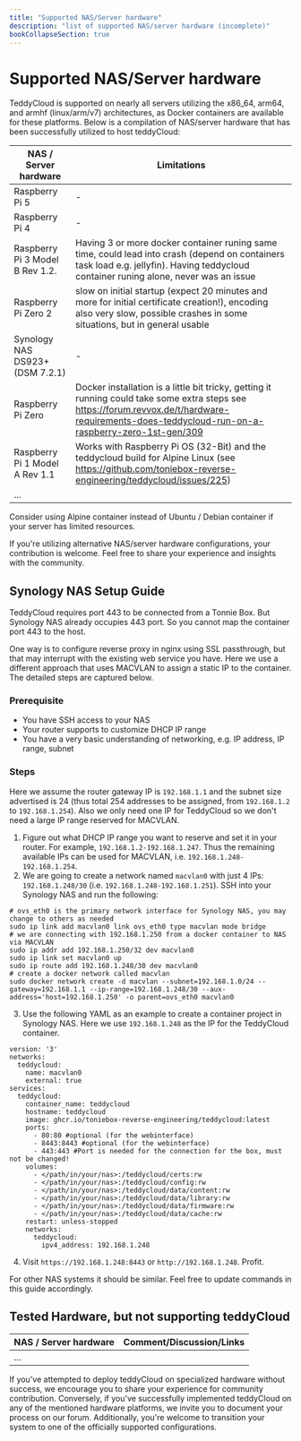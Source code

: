 ```yaml
---
title: "Supported NAS/Server hardware"
description: "list of supported NAS/server hardware (incomplete)"
bookCollapseSection: true
---
```

# Supported NAS/Server hardware

TeddyCloud is supported on nearly all servers utilizing the x86_64, arm64, and armhf (linux/arm/v7) architectures, as Docker containers are available for these platforms.
Below is a compilation of NAS/server hardware that has been successfully utilized to host teddyCloud:

| NAS / Server hardware           | Limitations                                                                                                                                                                                        |
|---------------------------------|----------------------------------------------------------------------------------------------------------------------------------------------------------------------------------------------------|
| Raspberry Pi 5                  | -                                                                                                                                                                                                  |
| Raspberry Pi 4                  | -                                                                                                                                                                                                  |
| Raspberry Pi 3 Model B Rev 1.2. | Having 3 or more docker container runing same time, could lead into crash (depend on containers task load e.g. jellyfin). Having teddycloud container runing alone, never was an issue |
| Raspberry Pi Zero 2             | slow on initial startup (expect 20 minutes and more for initial certificate creation!), encoding also very slow, possible crashes in some situations, but in general usable                        |
| Synology NAS DS923+ (DSM 7.2.1) | -                                                                                                                                                                                                  |
| Raspberry Pi Zero               | Docker installation is a little bit tricky, getting it running could take some extra steps see https://forum.revvox.de/t/hardware-requirements-does-teddycloud-run-on-a-raspberry-zero-1st-gen/309 |
| Raspberry Pi 1 Model A Rev 1.1  | Works with Raspberry Pi OS (32-Bit) and the teddycloud build for Alpine Linux (see https://github.com/toniebox-reverse-engineering/teddycloud/issues/225)                                          |
| ...                             |                                                                                                                                                                                                    |

Consider using Alpine container instead of Ubuntu / Debian container if your server has limited resources.

If you're utilizing alternative NAS/server hardware configurations, your contribution is welcome. Feel free to share your experience and insights with the community.

## Synology NAS Setup Guide

TeddyCloud requires port 443 to be connected from a Tonnie Box.
But Synology NAS already occupies 443 port.
So you cannot map the container port 443 to the host. 

One way is to configure reverse proxy in nginx using SSL passthrough, but that may interrupt with the existing web service you have.
Here we use a different approach that uses MACVLAN to assign a static IP to the container. The detailed steps are captured below.

### Prerequisite
* You have SSH access to your NAS
* Your router supports to customize DHCP IP range
* You have a very basic understanding of networking, e.g. IP address, IP range, subnet

### Steps

Here we assume the router gateway IP is `192.168.1.1` and the subnet size advertised is 24 (thus total 254 addresses to be assigned, from `192.168.1.2` to `192.168.1.254`).
Also we only need one IP for TeddyCloud so we don't need a large IP range reserved for MACVLAN.

1. Figure out what DHCP IP range you want to reserve and set it in your router. For example, `192.168.1.2-192.168.1.247`.
   Thus the remaining available IPs can be used for MACVLAN, i.e. `192.168.1.248-192.168.1.254`.
2. We are going to create a network named `macvlan0` with just 4 IPs: `192.168.1.248/30` (i.e. `192.168.1.248-192.168.1.251`). SSH into your Synology NAS and run the following:
```
# ovs_eth0 is the primary network interface for Synology NAS, you may change to others as needed
sudo ip link add macvlan0 link ovs_eth0 type macvlan mode bridge
# we are connecting with 192.168.1.250 from a docker container to NAS via MACVLAN
sudo ip addr add 192.168.1.250/32 dev macvlan0
sudo ip link set macvlan0 up
sudo ip route add 192.168.1.248/30 dev macvlan0
# create a docker network called macvlan
sudo docker network create -d macvlan --subnet=192.168.1.0/24 --gateway=192.168.1.1 --ip-range=192.168.1.248/30 --aux-address='host=192.168.1.250' -o parent=ovs_eth0 macvlan0
```
3. Use the following YAML as an example to create a container project in Synology NAS. Here we use `192.168.1.248` as the IP for the TeddyCloud container.
```
version: '3'
networks:
  teddycloud:
    name: macvlan0
    external: true
services:
  teddycloud:
    container_name: teddycloud
    hostname: teddycloud
    image: ghcr.io/toniebox-reverse-engineering/teddycloud:latest
    ports:
      - 80:80 #optional (for the webinterface)
      - 8443:8443 #optional (for the webinterface)
      - 443:443 #Port is needed for the connection for the box, must not be changed!
    volumes:
      - </path/in/your/nas>:/teddycloud/certs:rw
      - </path/in/your/nas>:/teddycloud/config:rw
      - </path/in/your/nas>:/teddycloud/data/content:rw
      - </path/in/your/nas>:/teddycloud/data/library:rw
      - </path/in/your/nas>:/teddycloud/data/firmware:rw
      - </path/in/your/nas>:/teddycloud/data/cache:rw
    restart: unless-stopped
    networks:
      teddycloud:
        ipv4_address: 192.168.1.248
```
4. Visit `https://192.168.1.248:8443` or `http://192.168.1.248`. Profit.

For other NAS systems it should be similar. Feel free to update commands in this guide accordingly.

## Tested Hardware, but not supporting teddyCloud


| NAS / Server hardware | Comment/Discussion/Links |
|-----------------------|--------------------------|
| ...                   |                          |

If you've attempted to deploy teddyCloud on specialized hardware without success, we encourage you to share your experience for community contribution. Conversely, if you've successfully implemented teddyCloud on any of the mentioned hardware platforms, we invite you to document your process on our forum. Additionally, you're welcome to transition your system to one of the officially supported configurations.
